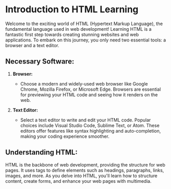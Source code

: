 # Introduction to HTML Learning

Welcome to the exciting world of HTML (Hypertext Markup Language), the fundamental language used in web development! Learning HTML is a fantastic first step towards creating stunning websites and web applications. To embark on this journey, you only need two essential tools: a browser and a text editor.

## Necessary Software:

1. **Browser:**
   - Choose a modern and widely-used web browser like Google Chrome, Mozilla Firefox, or Microsoft Edge. Browsers are essential for previewing your HTML code and seeing how it renders on the web.

2. **Text Editor:**
   - Select a text editor to write and edit your HTML code. Popular choices include Visual Studio Code, Sublime Text, or Atom. These editors offer features like syntax highlighting and auto-completion, making your coding experience smoother.

## Understanding HTML:

HTML is the backbone of web development, providing the structure for web pages. It uses tags to define elements such as headings, paragraphs, links, images, and more. As you delve into HTML, you'll learn how to structure content, create forms, and enhance your web pages with multimedia.
